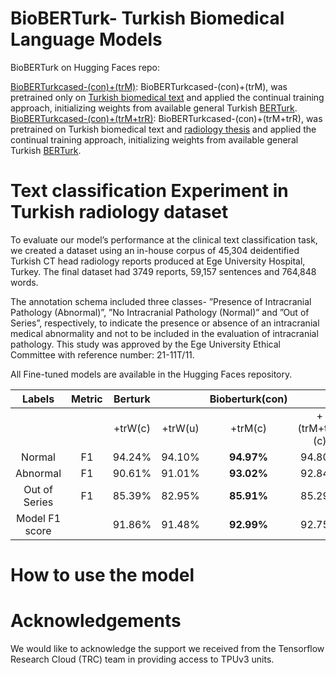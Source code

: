 # BioBERTurk- Turkish Biomedical Language Models

BioBERTurk on Hugging Faces repo:

[BioBERTurkcased-(con)+(trM)](https://huggingface.co/hazal/BioBERTurkcased-con-trM): BioBERTurkcased-(con)+(trM), was pretrained only on [Turkish biomedical text](https://huggingface.co/datasets/hazal/Turkish-Biomedical-corpus-trM) and applied the continual training approach, initializing weights from available general Turkish [BERTurk](https://github.com/stefan-it/turkish-bert).\
[BioBERTurkcased-(con)+(trM+trR)](https://huggingface.co/hazal/BioBERTurkcased-con-trM-trR): BioBERTurkcased-(con)+(trM+trR), was pretrained on Turkish biomedical text and [radiology thesis](https://huggingface.co/datasets/hazal/electronic-radiology-phd-thesis-trR/tree/main) and applied the continual training approach, initializing weights from available general Turkish [BERTurk](https://github.com/stefan-it/turkish-bert).

# Text classification Experiment in Turkish radiology dataset
To evaluate our model’s performance at the clinical text classification task, we created a dataset using an in-house corpus of 45,304 deidentified Turkish CT head radiology reports produced at Ege University Hospital, Turkey. The final dataset had 3749 reports, 59,157 sentences and 764,848 words.

The annotation schema included three classes- ”Presence of Intracranial Pathology (Abnormal)”, ”No Intracranial Pathology (Normal)” and ”Out of Series”, respectively, to indicate the presence or absence of an intracranial medical abnormality and not to be included in the evaluation of intracranial pathology. This study was approved by the Ege University Ethical Committee with reference number: 21-11T/11.

All Fine-tuned models are available in the Hugging Faces repository.

|   Labels  | Metric |   Berturk |         | Bioberturk(con) |               |   Bioberturk(sc)  | mBert(cased) |
|:---------:|:------:|:---------:|:-------:|:----------------:|:-------------:|:-----------------:|:------------:|
|           |        |  +trW(c)  | +trW(u) |      +trM(c)     | +(trM+trR)(c) | +(trW+trM+trR)(u) |              |
|   Normal  |   F1   |   94.24%  |  94.10% |    **94.97%**    |     94.80%    |       92.13%      |    93.63%    |
|  Abnormal |   F1   |   90.61%  |  91.01% |    **93.02%**    |     92.84%    |       89.33%      |    91.06%    |
| Out of Series |   F1   |   85.39%  |  82.95% |    **85.91%**    |     85.29%    |       80.33%      |    84.15%    |
|  Model F1 score |        |   91.86%  |  91.48% |    **92.99%**    |     92.75%    |       89.48%      |    91.42%    |

# How to use the model

# Acknowledgements
We would like to acknowledge the support we received from the Tensorflow Research Cloud (TRC) team in providing access to TPUv3 units.
